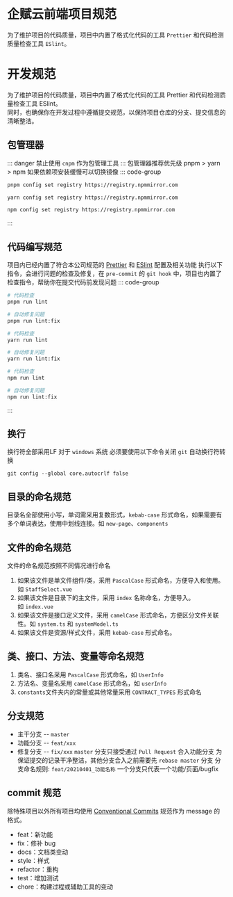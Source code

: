 # 企赋云前端项目规范
为了维护项目的代码质量，项目中内置了格式化代码的工具 `Prettier` 和代码检测质量检查工具 `ESlint`。

# 开发规范
为了维护项目的代码质量，项目中内置了格式化代码的工具 Prettier 和代码检测质量检查工具 ESlint。  
同时，也确保你在开发过程中遵循提交规范，以保持项目仓库的分支、提交信息的清晰整洁。

## 包管理器
::: danger
禁止使用 `cnpm` 作为包管理工具
:::
包管理器推荐优先级 pnpm > yarn > npm
如果依赖项安装缓慢可以切换镜像
::: code-group
```sh [pnpm]
pnpm config set registry https://registry.npmmirror.com
```

```sh [yarn]
yarn config set registry https://registry.npmmirror.com
```

```sh [npm]
npm config set registry https://registry.npmmirror.com
```
:::

## 代码编写规范
项目内已经内置了符合本公司规范的 [Prettier](https://prettier.io) 和 [ESlint](https://eslint.org) 配置及相关功能
执行以下指令，会进行问题的检查及修复，在 `pre-commit` 的 `git hook` 中，项目也内置了检查指令，帮助你在提交代码前发现问题
::: code-group
```sh [pnpm]
# 代码检查
pnpm run lint

# 自动修复问题
pnpm run lint:fix
```

```sh [yarn]
# 代码检查
yarn run lint

# 自动修复问题
yarn run lint:fix
```

```sh [npm]
# 代码检查
npm run lint

# 自动修复问题
npm run lint:fix
```
:::

## 换行
换行符全部采用LF
对于 `windows` 系统 必须要使用以下命令关闭 `git` 自动换行符转换
```shell
git config --global core.autocrlf false
```

## 目录的命名规范
目录名全部使用小写，单词需采用复数形式，`kebab-case` 形式命名，如果需要有多个单词表达，使用中划线连接。如 `new-page`、`components`

## 文件的命名规范
文件的命名规范按照不同情况进行命名
1. 如果该文件是单文件组件/类，采用 `PascalCase` 形式命名，方便导入和使用。如 `StaffSelect.vue`
1. 如果该文件是目录下的主文件，采用 `index` 名称命名，方便导入。如 `index.vue`
1. 如果该文件是接口定义文件，采用 `camelCase` 形式命名，方便区分文件关联性。如 `system.ts` 和 `systemModel.ts`
1. 如果该文件是资源/样式文件，采用 `kebab-case` 形式命名。

## 类、接口、方法、变量等命名规范
1. 类名、接口名采用 `PascalCase` 形式命名，如 `UserInfo`
1. 方法名、变量名采用 `camelCase` 形式命名，如 `userInfo`
1. `constants`文件夹内的常量或其他常量采用 `CONTRACT_TYPES` 形式命名

## 分支规范
- 主干分支 -- `master`
- 功能分支 -- `feat/xxx`
- 修复分支 -- `fix/xxx`
`master` 分支只接受通过 `Pull Request` 合入功能分支
为保证提交的记录干净整洁，其他分支合入之前需要先 `rebase master` 分支
分支命名规则: `feat/20210401_功能名称`
一个分支只代表一个功能/页面/bugfix

## commit 规范
除特殊项目以外所有项目均使用 [Conventional Commits](https://www.conventionalcommits.org/en/v1.0.0/) 规范作为 message 的格式。
- feat：新功能
- fix：修补 bug
- docs：文档类变动
- style：样式
- refactor：重构
- test：增加测试
- chore：构建过程或辅助工具的变动
